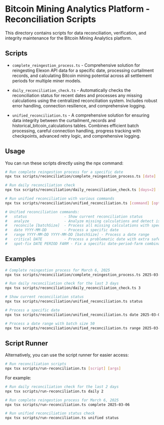 # Bitcoin Mining Analytics Platform - Reconciliation Scripts

This directory contains scripts for data reconciliation, verification, and integrity maintenance for the Bitcoin Mining Analytics platform.

## Scripts

- `complete_reingestion_process.ts` - Comprehensive solution for reingesting Elexon API data for a specific date, processing curtailment records, and calculating Bitcoin mining potential across all settlement periods for multiple miner models.

- `daily_reconciliation_check.ts` - Automatically checks the reconciliation status for recent dates and processes any missing calculations using the centralized reconciliation system. Includes robust error handling, connection resilience, and comprehensive logging.

- `unified_reconciliation.ts` - A comprehensive solution for ensuring data integrity between the curtailment_records and historical_bitcoin_calculations tables. Combines efficient batch processing, careful connection handling, progress tracking with checkpoints, advanced retry logic, and comprehensive logging.

## Usage

You can run these scripts directly using the npx command:

```bash
# Run complete reingestion process for a specific date
npx tsx scripts/reconciliation/complete_reingestion_process.ts [date]

# Run daily reconciliation check
npx tsx scripts/reconciliation/daily_reconciliation_check.ts [days=2] [forceProcess=false]

# Run unified reconciliation with various commands
npx tsx scripts/reconciliation/unified_reconciliation.ts [command] [options]

# Unified reconciliation commands:
#   status                 - Show current reconciliation status
#   analyze                - Analyze missing calculations and detect issues
#   reconcile [batchSize]  - Process all missing calculations with specified batch size
#   date YYYY-MM-DD        - Process a specific date
#   range YYYY-MM-DD YYYY-MM-DD [batchSize] - Process a date range
#   critical DATE          - Process a problematic date with extra safeguards
#   spot-fix DATE PERIOD FARM - Fix a specific date-period-farm combination
```

## Examples

```bash
# Complete reingestion process for March 6, 2025
npx tsx scripts/reconciliation/complete_reingestion_process.ts 2025-03-06

# Run daily reconciliation check for the last 3 days
npx tsx scripts/reconciliation/daily_reconciliation_check.ts 3

# Show current reconciliation status
npx tsx scripts/reconciliation/unified_reconciliation.ts status

# Process a specific date
npx tsx scripts/reconciliation/unified_reconciliation.ts date 2025-03-06

# Process a date range with batch size 50
npx tsx scripts/reconciliation/unified_reconciliation.ts range 2025-03-01 2025-03-06 50
```

## Script Runner

Alternatively, you can use the script runner for easier access:

```bash
# Run reconciliation scripts
npx tsx scripts/run-reconciliation.ts [script] [args]
```

For example:

```bash
# Run daily reconciliation check for the last 2 days
npx tsx scripts/run-reconciliation.ts daily 2

# Run complete reingestion process for March 6, 2025
npx tsx scripts/run-reconciliation.ts complete 2025-03-06

# Run unified reconciliation status check
npx tsx scripts/run-reconciliation.ts unified status
```